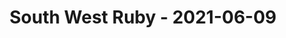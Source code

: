 ---
layout: post
title: South West Ruby - 2021-06-09
datetime: '2021-06-09T11:00:00-04:00'
name: South West Ruby
external_url: https://www.meetup.com/south-west-ruby/events/278469908/
online_event: true
year_month: 2021-06
---